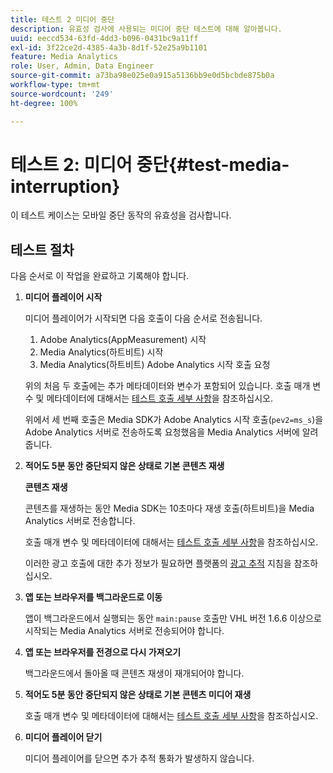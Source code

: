 ```yaml
---
title: 테스트 2 미디어 중단
description: 유효성 검사에 사용되는 미디어 중단 테스트에 대해 알아봅니다.
uuid: eeccd534-63fd-4dd3-b096-0431bc9a11ff
exl-id: 3f22ce2d-4385-4a3b-8d1f-52e25a9b1101
feature: Media Analytics
role: User, Admin, Data Engineer
source-git-commit: a73ba98e025e0a915a5136bb9e0d5bcbde875b0a
workflow-type: tm+mt
source-wordcount: '249'
ht-degree: 100%

---
```


# 테스트 2: 미디어 중단{#test-media-interruption}

이 테스트 케이스는 모바일 중단 동작의 유효성을 검사합니다.

## 테스트 절차

다음 순서로 이 작업을 완료하고 기록해야 합니다.

1. **미디어 플레이어 시작**

   미디어 플레이어가 시작되면 다음 호출이 다음 순서로 전송됩니다.

   1. Adobe Analytics(AppMeasurement) 시작
   1. Media Analytics(하트비트) 시작
   1. Media Analytics(하트비트) Adobe Analytics 시작 호출 요청

   위의 처음 두 호출에는 추가 메타데이터와 변수가 포함되어 있습니다. 호출 매개 변수 및 메타데이터에 대해서는 [테스트 호출 세부 사항](/help/legacy/validation/test-call-details.md#start-the-media-player)을 참조하십시오.

   위에서 세 번째 호출은 Media SDK가 Adobe Analytics 시작 호출(`pev2=ms_s`)을 Adobe Analytics 서버로 전송하도록 요청했음을 Media Analytics 서버에 알려줍니다.

1. **적어도 5분 동안 중단되지 않은 상태로 기본 콘텐츠 재생**

   **콘텐츠 재생**

   콘텐츠를 재생하는 동안 Media SDK는 10초마다 재생 호출(하트비트)을 Media Analytics 서버로 전송합니다.

   호출 매개 변수 및 메타데이터에 대해서는 [테스트 호출 세부 사항](/help/legacy/validation/test-call-details.md#play-main-content)을 참조하십시오.

   이러한 광고 호출에 대한 추가 정보가 필요하면 플랫폼의 [광고 추적](/help/use-cases/track-ads/track-ads-overview.md) 지침을 참조하십시오.

1. **앱 또는 브라우저를 백그라운드로 이동**

   앱이 백그라운드에서 실행되는 동안 `main:pause` 호출만 VHL 버전 1.6.6 이상으로 시작되는 Media Analytics 서버로 전송되어야 합니다.

1. **앱 또는 브라우저를 전경으로 다시 가져오기**

   백그라운드에서 돌아올 때 콘텐츠 재생이 재개되어야 합니다.

1. **적어도 5분 동안 중단되지 않은 상태로 기본 콘텐츠 미디어 재생**

   호출 매개 변수 및 메타데이터에 대해서는 [테스트 호출 세부 사항](/help/legacy/validation/test-call-details.md#play-main-content)을 참조하십시오.

1. **미디어 플레이어 닫기**

   미디어 플레이어를 닫으면 추가 추적 통화가 발생하지 않습니다.
